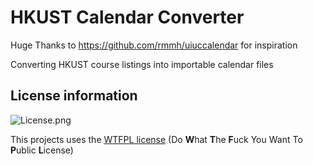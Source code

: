 # HKUST Calendar Converter
Huge Thanks to https://github.com/rmmh/uiuccalendar for inspiration

Converting HKUST course listings into importable calendar files

## License information
<img src="https://raw.githubusercontent.com/mfreiholz/Qt-Advanced-Docking-System/master/license.png"
     alt="License.png" />

This projects uses the [WTFPL license](http://www.wtfpl.net/)
(Do **W**hat **T**he **F**uck You Want To **P**ublic **L**icense)

